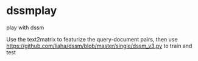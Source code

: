 # dssmplay
play with dssm

Use the text2matrix to featurize the query-document pairs, then use https://github.com/liaha/dssm/blob/master/single/dssm_v3.py to train and test
